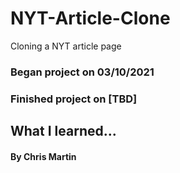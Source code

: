 # NYT-Article-Clone
Cloning a NYT article page

### Began project on 03/10/2021

### Finished project on [TBD]

## What I learned...

#### By Chris Martin
